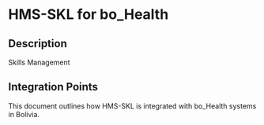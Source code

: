 # HMS-SKL for bo_Health

## Description

Skills Management

## Integration Points

This document outlines how HMS-SKL is integrated with bo_Health systems in Bolivia.
